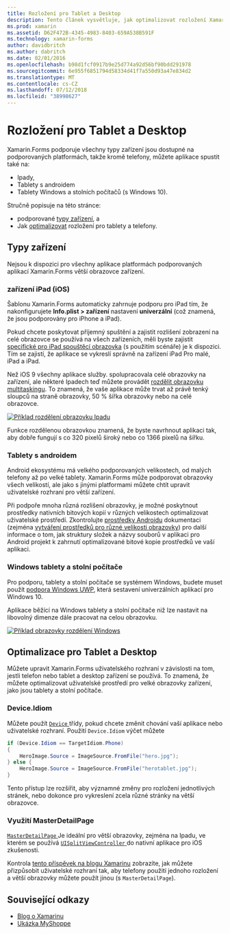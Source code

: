 ```yaml
---
title: Rozložení pro Tablet a Desktop
description: Tento článek vysvětluje, jak optimalizovat rozložení Xamarin.Forms aplikace pro tablety, na rozdíl od telefony.
ms.prod: xamarin
ms.assetid: D62F472B-4345-4983-8403-659A538B591F
ms.technology: xamarin-forms
author: davidbritch
ms.author: dabritch
ms.date: 02/01/2016
ms.openlocfilehash: b98d1fcf0917b9e25d774a92d56bf90bdd291978
ms.sourcegitcommit: 6e955f6851794d58334d41f7a550d93a47e834d2
ms.translationtype: MT
ms.contentlocale: cs-CZ
ms.lasthandoff: 07/12/2018
ms.locfileid: "38998627"
---
```

# <a name="layout-for-tablet-and-desktop-apps"></a>Rozložení pro Tablet a Desktop

Xamarin.Forms podporuje všechny typy zařízení jsou dostupné na podporovaných platformách, takže kromě telefony, můžete aplikace spustit také na:

* Ipady,
* Tablety s androidem
* Tablety Windows a stolních počítačů (s Windows 10).

Stručně popisuje na této stránce:

* podporované [typy zařízení](#Device_Types), a
* Jak [optimalizovat](#optimize) rozložení pro tablety a telefony.

<a name="Device_Types" />

## <a name="device-types"></a>Typy zařízení

Nejsou k dispozici pro všechny aplikace platformách podporovaných aplikací Xamarin.Forms větší obrazovce zařízení.

### <a name="ipads-ios"></a>zařízení iPad (iOS)

Šablonu Xamarin.Forms automaticky zahrnuje podporu pro iPad tím, že nakonfigurujete **Info.plist > zařízení** nastavení **univerzální** (což znamená, že jsou podporovány pro iPhone a iPad).

Pokud chcete poskytovat příjemný spuštění a zajistit rozlišení zobrazení na celé obrazovce se používá na všech zařízeních, měli byste zajistit [specifické pro iPad spouštěcí obrazovka](~/ios/app-fundamentals/images-icons/launch-screens.md) (s použitím scénáře) je k dispozici. Tím se zajistí, že aplikace se vykreslí správně na zařízení iPad Pro malé, iPad a iPad.

Než iOS 9 všechny aplikace služby. spolupracovala celé obrazovky na zařízení, ale některé Ipadech teď můžete provádět [rozdělit obrazovku multitaskingu](~/ios/platform/multitasking.md).
To znamená, že vaše aplikace může trvat až právě tenký sloupců na straně obrazovky, 50 % šířka obrazovky nebo na celé obrazovce.

[![](tablet-images/ipad-sml.png "Příklad rozdělení obrazovku Ipadu")](tablet-images/ipad.png#lightbox "příklad rozdělit obrazovku Ipadu")

Funkce rozdělenou obrazovkou znamená, že byste navrhnout aplikaci tak, aby dobře fungují s co 320 pixelů široký nebo co 1366 pixelů na šířku.

### <a name="android-tablets"></a>Tablety s androidem

Android ekosystému má velkého podporovaných velikostech, od malých telefony až po velké tablety. Xamarin.Forms může podporovat obrazovky všech velikostí, ale jako s jinými platformami můžete chtít upravit uživatelské rozhraní pro větší zařízení.

Při podpoře mnoha různá rozlišení obrazovky, je možné poskytnout prostředky nativních bitových kopií v různých velikostech optimalizovat uživatelské prostředí.
Zkontrolujte [prostředky Androidu](~/android/app-fundamentals/resources-in-android/index.md) dokumentaci (zejména [vytváření prostředků pro různé velikosti obrazovky](~/android/app-fundamentals/resources-in-android/resources-for-varying-screens.md)) pro další informace o tom, jak struktury složek a názvy souborů v aplikaci pro Android projekt k zahrnutí optimalizované bitové kopie prostředků ve vaší aplikaci.

### <a name="windows-tablets-and-desktops"></a>Windows tablety a stolní počítače

Pro podporu, tablety a stolní počítače se systémem Windows, budete muset použít [podpora Windows UWP](~/xamarin-forms/platform/windows/installation/index.md), která sestavení univerzálních aplikací pro Windows 10.

Aplikace běžící na Windows tablety a stolní počítače niž lze nastavit na libovolný dimenze dále pracovat na celou obrazovku.

[![](tablet-images/splitscreen-sml.png "Příklad obrazovky rozdělení Windows")](tablet-images/splitscreen.png#lightbox "Windows rozdělit Příklad obrazovky")


<a name="optimize" />

## <a name="optimizing-for-tablet-and-desktop"></a>Optimalizace pro Tablet a Desktop

Můžete upravit Xamarin.Forms uživatelského rozhraní v závislosti na tom, jestli telefon nebo tablet a desktop zařízení se používá. To znamená, že můžete optimalizovat uživatelské prostředí pro velké obrazovky zařízení, jako jsou tablety a stolní počítače.


### <a name="deviceidiom"></a>Device.Idiom

Můžete použít [ `Device` ](~/xamarin-forms/platform/device.md) třídy, pokud chcete změnit chování vaší aplikace nebo uživatelské rozhraní. Použití `Device.Idiom` výčet můžete

```csharp
if (Device.Idiom == TargetIdiom.Phone)
{
    HeroImage.Source = ImageSource.FromFile("hero.jpg");
} else {
    HeroImage.Source = ImageSource.FromFile("herotablet.jpg");
}
```

Tento přístup lze rozšířit, aby významné změny pro rozložení jednotlivých stránek, nebo dokonce pro vykreslení zcela různé stránky na větší obrazovce.

### <a name="leveraging-masterdetailpage"></a>Využití MasterDetailPage

[ `MasterDetailPage` ](xref:Xamarin.Forms.MasterDetailPage) Je ideální pro větší obrazovky, zejména na Ipadu, ve kterém se používá [ `UISplitViewController` ](https://developer.xamarin.com/api/type/UIKit.UISplitViewController/) do nativní aplikace pro iOS zkušenosti.

Kontrola [tento příspěvek na blogu Xamarinu](https://blog.xamarin.com/bringing-xamarin-forms-apps-to-tablets/) zobrazíte, jak můžete přizpůsobit uživatelské rozhraní tak, aby telefony použití jednoho rozložení a větší obrazovky můžete použít jinou (s `MasterDetailPage`).



## <a name="related-links"></a>Související odkazy

- [Blog o Xamarinu](https://blog.xamarin.com/bringing-xamarin-forms-apps-to-tablets/)
- [Ukázka MyShoppe](https://github.com/jamesmontemagno/myshoppe)
